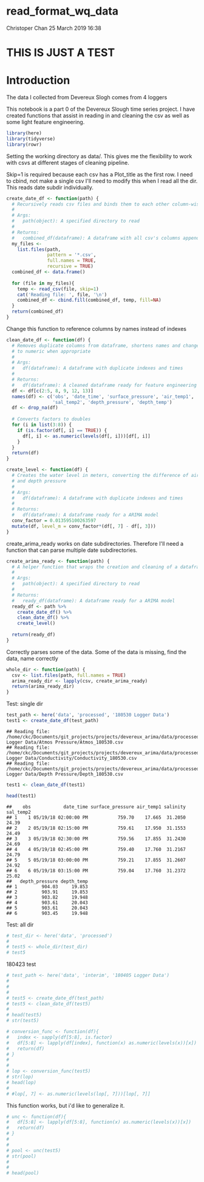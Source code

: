 read\_format\_wq\_data
================
Christoper Chan
25 March 2019 16:38

THIS IS JUST A TEST
===================

Introduction
============

The data I collected from Devereux Slogh comes from 4 loggers

This notebook is a part 0 of the Devereux Slough time series project. I have created functions that assist in reading in and cleaning the csv as well as some light feature engineering.

``` r
library(here)
library(tidyverse)
library(rowr)
```

Setting the working directory as data/. This gives me the flexibility to work with csvs at different stages of cleaning pipeline.

Skip=1 is required because each csv has a Plot\_title as the first row. I need to cbind, not make a single csv I'll need to modify this when I read all the dir. This reads date subdir individually.

``` r
create_date_df <- function(path) {
  # Recursively reads csv files and binds them to each other column-wise
  #
  # Args:
  #   path(object): A specified directory to read
  #
  # Returns:
  #   combined_df(dataframe): A dataframe with all csv's columns appended
  my_files <- 
    list.files(path,
               pattern = '*.csv',
               full.names = TRUE,
               recursive = TRUE) 
  combined_df <- data.frame()
  
  for (file in my_files){
    temp <- read_csv(file, skip=1)
    cat('Reading file: ', file, '\n')
    combined_df <- cbind.fill(combined_df, temp, fill=NA)
  }
  return(combined_df)
}
```

Change this function to reference columns by names instead of indexes

``` r
clean_date_df <- function(df) {
  # Removes duplicate columns from dataframe, shortens names and changes factors 
  # to numeric when appropriate
  #
  # Args:
  #   df(dataframe): A dataframe with duplicate indexes and times
  #
  # Returns:
  #   df(dataframe): A cleaned dataframe ready for feature engineering
  df <- df[c(2:5, 8, 9, 12, 13)]
  names(df) <- c('obs', 'date_time', 'surface_pressure', 'air_temp1', 'salinity', 
                 'sal_temp2', 'depth_pressure', 'depth_temp')
  df <- drop_na(df)
  
  # Converts factors to doubles 
  for (i in list(3:8)) {
    if (is.factor(df[, i] == TRUE)) {
      df[, i] <- as.numeric(levels(df[, i]))[df[, i]]
    }
  }
  return(df)
}
```

``` r
create_level <- function(df) {
  # Creates the water level in meters, converting the difference of air pressure
  # and depth pressure
  #
  # Args:
  #   df(dataframe): A dataframe with duplicate indexes and times
  #
  # Returns:
  #   df(dataframe): A dataframe ready for a ARIMA model
  conv_factor = 0.013595100263597
  mutate(df, level_m = conv_factor*(df[, 7] - df[, 3]))
}
```

create\_arima\_ready works on date subdirectories. Therefore I'll need a function that can parse multiple date subdirectories.

``` r
create_arima_ready <- function(path) {
  # A helper function that wraps the creation and cleaning of a dataframe
  #
  # Args:
  #   path(object): A specified directory to read
  #
  # Returns:
  #   ready_df(dataframe): A dataframe ready for a ARIMA model
  ready_df <- path %>%
    create_date_df() %>%
    clean_date_df() %>%
    create_level()
  
  return(ready_df)
}
```

Correctly parses some of the data. Some of the data is missing, find the data, name correctly

``` r
whole_dir <- function(path) {
  csv <- list.files(path, full.names = TRUE)
  arima_ready_dir <- lapply(csv, create_arima_ready)
  return(arima_ready_dir)
}
```

Test: single dir

``` r
test_path <- here('data', 'processed', '180530 Logger Data')
test1 <- create_date_df(test_path)
```

    ## Reading file:  /home/ckc/Documents/git_projects/projects/devereux_arima/data/processed/180530 Logger Data/Atmos Pressure/Atmos_180530.csv 
    ## Reading file:  /home/ckc/Documents/git_projects/projects/devereux_arima/data/processed/180530 Logger Data/Conductivity/Conductivity_180530.csv 
    ## Reading file:  /home/ckc/Documents/git_projects/projects/devereux_arima/data/processed/180530 Logger Data/Depth Pressure/Depth_180530.csv

``` r
test1 <- clean_date_df(test1)

head(test1)
```

    ##    obs            date_time surface_pressure air_temp1 salinity sal_temp2
    ## 1    1 05/19/18 02:00:00 PM           759.70    17.665  31.2050     24.39
    ## 2    2 05/19/18 02:15:00 PM           759.61    17.950  31.1553     24.49
    ## 3    3 05/19/18 02:30:00 PM           759.56    17.855  31.2430     24.69
    ## 4    4 05/19/18 02:45:00 PM           759.40    17.760  31.2167     24.79
    ## 5    5 05/19/18 03:00:00 PM           759.21    17.855  31.2607     24.92
    ## 6    6 05/19/18 03:15:00 PM           759.04    17.760  31.2372     25.02
    ##   depth_pressure depth_temp
    ## 1         904.03     19.853
    ## 2         903.91     19.853
    ## 3         903.82     19.948
    ## 4         903.61     20.043
    ## 5         903.61     20.043
    ## 6         903.45     19.948

Test: all dir

``` r
# test_dir <- here('data', 'processed')
# 
# test5 <- whole_dir(test_dir)
# test5
```

180423 test

``` r
# test_path <- here('data', 'interim', '180405 Logger Data')
# 
# 
# 
# test5 <- create_date_df(test_path)
# test5 <- clean_date_df(test5)
# 
# head(test5)
# str(test5)
```

``` r
# conversion_func <- function(df){
#   index <- sapply(df[5:8], is.factor)
#   df[5:8] <- lapply(df[index], function(x) as.numeric(levels(x))[x])
#   return(df)
# }
# 
# 
# lop <- conversion_func(test5)
# str(lop)
# head(lop)
# 
# #lop[, 7] <- as.numeric(levels(lop[, 7]))[lop[, 7]]
```

This function works, but i'd like to generalize it.

``` r
# unc <- function(df){
#   df[5:8] <- lapply(df[5:8], function(x) as.numeric(levels(x))[x])
#   return(df)
# }
# 
# 
# pool <- unc(test5)
# str(pool)
# 
# 
# head(pool)
```
